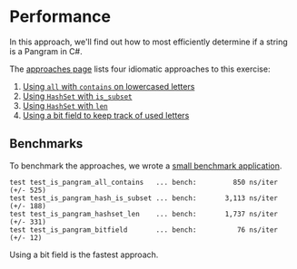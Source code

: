 # Performance

In this approach, we'll find out how to most efficiently determine if a string is a Pangram in C#.

The [approaches page][approaches] lists four  idiomatic approaches to this exercise:

1. [Using `all` with `contains` on lowercased letters][approach-all-contains]
2. [Using `HashSet` with `is_subset`][approach-hashset-is-subset]
3. [Using `HashSet` with `len`][approach-hashset-len]
4. [Using a bit field to keep track of used letters][approach-bitfield]

## Benchmarks

To benchmark the approaches, we wrote a [small benchmark application][benchmark-application].

```
test test_is_pangram_all_contains   ... bench:         850 ns/iter (+/- 525)
test test_is_pangram_hash_is_subset ... bench:       3,113 ns/iter (+/- 188)
test test_is_pangram_hashset_len    ... bench:       1,737 ns/iter (+/- 331)
test test_is_pangram_bitfield       ... bench:          76 ns/iter (+/- 12)
```

Using a bit field is the fastest approach.

[benchmark-application]: https://github.com/exercism/rust/blob/main/exercises/practice/pangram/.articles/performance/code/main.rs
[approaches]: https://exercism.org/tracks/rust/exercises/pangram/approaches
[approach-all-contains]: https://exercism.org/tracks/rust/exercises/pangram/approaches/all-contains
[approach-hashset-is-subset]: https://exercism.org/tracks/rust/exercises/pangram/approaches/hashset-is-subset
[approach-hashset-len]: https://exercism.org/tracks/rust/exercises/pangram/approaches/hashset-len
[approach-bitfield]: https://exercism.org/tracks/rust/exercises/pangram/approaches/bitfield
